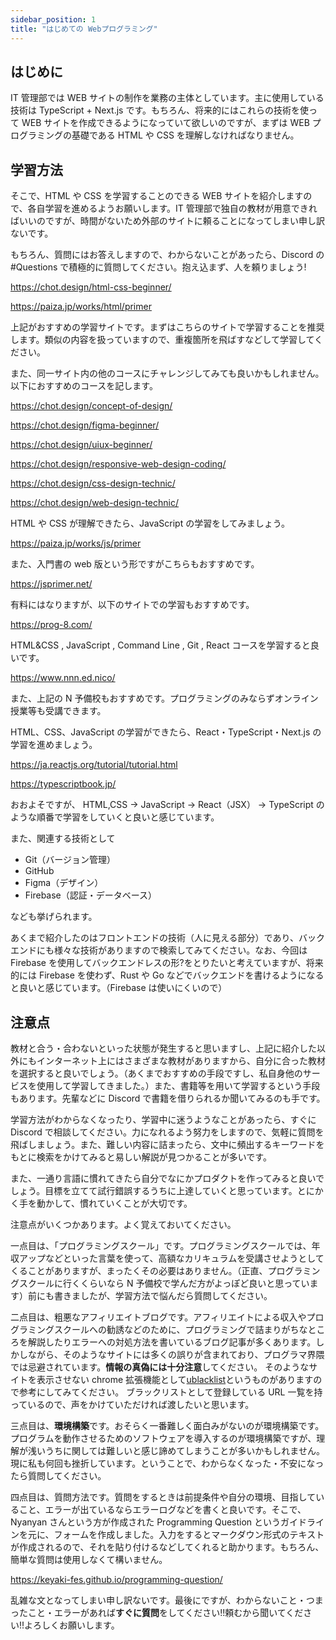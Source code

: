 ```yaml
---
sidebar_position: 1
title: "はじめての Webプログラミング"
---
```


## はじめに

IT 管理部では WEB サイトの制作を業務の主体としています。主に使用している技術は TypeScript + Next.js です。もちろん、将来的にはこれらの技術を使って WEB サイトを作成できるようになっていて欲しいのですが、まずは WEB プログラミングの基礎である HTML や CSS を理解しなければなりません。

## 学習方法

そこで、HTML や CSS を学習することのできる WEB サイトを紹介しますので、各自学習を進めるようお願いします。IT 管理部で独自の教材が用意できればいいのですが、時間がないため外部のサイトに頼ることになってしまい申し訳ないです。

もちろん、質問にはお答えしますので、わからないことがあったら、Discord の #Questions で積極的に質問してください。抱え込まず、人を頼りましょう!

https://chot.design/html-css-beginner/

https://paiza.jp/works/html/primer

上記がおすすめの学習サイトです。まずはこちらのサイトで学習することを推奨します。類似の内容を扱っていますので、重複箇所を飛ばすなどして学習してください。

また、同一サイト内の他のコースにチャレンジしてみても良いかもしれません。以下におすすめのコースを記します。

https://chot.design/concept-of-design/

https://chot.design/figma-beginner/

https://chot.design/uiux-beginner/

https://chot.design/responsive-web-design-coding/

https://chot.design/css-design-technic/

https://chot.design/web-design-technic/

HTML や CSS が理解できたら、JavaScript の学習をしてみましょう。

https://paiza.jp/works/js/primer

また、入門書の web 版という形ですがこちらもおすすめです。

https://jsprimer.net/

有料にはなりますが、以下のサイトでの学習もおすすめです。

https://prog-8.com/

HTML&CSS , JavaScript , Command Line , Git , React コースを学習すると良いです。

https://www.nnn.ed.nico/

また、上記の N 予備校もおすすめです。プログラミングのみならずオンライン授業等も受講できます。

HTML、CSS、JavaScript の学習ができたら、React・TypeScript・Next.js の学習を進めましょう。

https://ja.reactjs.org/tutorial/tutorial.html

https://typescriptbook.jp/

おおよそですが、 HTML,CSS → JavaScript → React（JSX） → TypeScript のような順番で学習をしていくと良いと感じています。

また、関連する技術として

- Git（バージョン管理）
- GitHub
- Figma（デザイン）
- Firebase（認証・データベース）

なども挙げられます。

あくまで紹介したのはフロントエンドの技術（人に見える部分）であり、バックエンドにも様々な技術がありますので検索してみてください。なお、今回は Firebase を使用してバックエンドレスの形?をとりたいと考えていますが、将来的には Firebase を使わず、Rust や Go などでバックエンドを書けるようになると良いと感じています。（Firebase は使いにくいので）

## 注意点

教材と合う・合わないといった状態が発生すると思いますし、上記に紹介した以外にもインターネット上にはさまざまな教材がありますから、自分に合った教材を選択すると良いでしょう。（あくまでおすすめの手段ですし、私自身他のサービスを使用して学習してきました。）また、書籍等を用いて学習するという手段もあります。先輩などに Discord で書籍を借りられるか聞いてみるのも手です。

学習方法がわからなくなったり、学習中に迷うようなことがあったら、すぐに Discord で相談してください。力になれるよう努力をしますので、気軽に質問を飛ばしましょう。また、難しい内容に詰まったら、文中に頻出するキーワードをもとに検索をかけてみると易しい解説が見つかることが多いです。

また、一通り言語に慣れてきたら自分でなにかプロダクトを作ってみると良いでしょう。目標を立てて試行錯誤するうちに上達していくと思っています。とにかく手を動かして、慣れていくことが大切です。

注意点がいくつかあります。よく覚えておいてください。

一点目は、「プログラミングスクール」です。プログラミングスクールでは、年収アップなどといった言葉を使って、高額なカリキュラムを受講させようとしてくることがありますが、まったくその必要はありません。（正直、プログラミングスクールに行くくらいなら N 予備校で学んだ方がよっぽど良いと思っています）前にも書きましたが、学習方法で悩んだら質問してください。

二点目は、粗悪なアフィリエイトブログです。アフィリエイトによる収入やプログラミングスクールへの勧誘などのために、プログラミングで詰まりがちなところを解説したりエラーへの対処方法を書いているブログ記事が多くあります。しかしながら、そのようなサイトには多くの誤りが含まれており、プログラマ界隈では忌避されています。**情報の真偽には十分注意**してください。
そのようなサイトを表示させない chrome 拡張機能として[ublacklist](https://iorate.github.io/ublacklist/docs)というものがありますので参考にしてみてください。
ブラックリストとして登録している URL 一覧を持っているので、声をかけていただければ渡したいと思います。

三点目は、**環境構築**です。おそらく一番難しく面白みがないのが環境構築です。プログラムを動作させるためのソフトウェアを導入するのが環境構築ですが、理解が浅いうちに関しては難しいと感じ諦めてしまうことが多いかもしれません。現に私も何回も挫折しています。ということで、わからなくなった・不安になったら質問してください。

四点目は、質問方法です。質問をするときは前提条件や自分の環境、目指していること、エラーが出ているならエラーログなどを書くと良いです。そこで、Nyanyan さんという方が作成された Programming Question というガイドラインを元に、フォームを作成しました。入力をするとマークダウン形式のテキストが作成されるので、それを貼り付けるなどしてくれると助かります。もちろん、簡単な質問は使用しなくて構いません。

https://keyaki-fes.github.io/programming-question/

乱雑な文となってしまい申し訳ないです。最後にですが、わからないこと・つまったこと・エラーがあれば**すぐに質問**をしてください!!頼むから聞いてください!!よろしくお願いします。
